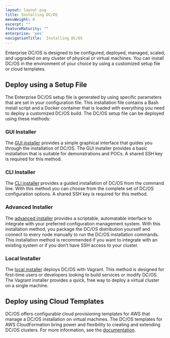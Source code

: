 ```yaml
---
layout: layout.pug
title: Installing DC/OS
menuWeight: 0
excerpt: ""
featureMaturity: ""
enterprise: 'yes'
navigationTitle:  Installing DC/OS
---
```







Enterprise DC/OS is designed to be configured, deployed, managed, scaled, and upgraded on any cluster of physical or virtual machines. You can install DC/OS in the environment of your choice by using a customized setup file or cloud templates.

## Deploy using a Setup File
The Enterprise DC/OS setup file is generated by using specific parameters that are set in your configuration file. This installation file contains a Bash install script and a Docker container that is loaded with everything you need to deploy a customized DC/OS build. The DC/OS setup file can be deployed using these methods:

### GUI Installer
The [GUI installer](/docs/1.7/administration/installing/custom/gui/) provides a simple graphical interface that guides you through the installation of DC/OS. The GUI installer provides a basic installation that is suitable for demonstrations and POCs. A shared SSH key is required for this method.
  
### CLI Installer
The [CLI installer](/docs/1.7/administration/installing/custom/cli/) provides a guided installation of DC/OS from the command line. With this method you can choose from the complete set of DC/OS configuration options. A shared SSH key is required for this method.
  
### Advanced Installer
The [advanced installer](/docs/1.7/administration/installing/custom/advanced/) provides a scriptable, automatable interface to integrate with your preferred configuration management system. With this installation method, you package the DC/OS distribution yourself and connect to every node manually to run the DC/OS installation commands. This installation method is recommended if you want to integrate with an existing system or if you don’t have SSH access to your cluster.

### Local Installer
The [local installer](/docs/1.7/administration/installing/local/) deploys DC/OS with Vagrant. This method is designed for first-time users or developers looking to build services or modify DC/OS. The Vagrant installer provides a quick, free way to deploy a virtual cluster on a single machine.

## Deploy using Cloud Templates

DC/OS offers configurable cloud provisioning templates for AWS that manage a DC/OS installation on virtual machines. The DC/OS templates for AWS CloudFormation bring power and flexibility to creating and extending DC/OS clusters. For more information, see the [documentation](/docs/1.7/administration/installing/cloud/aws/).